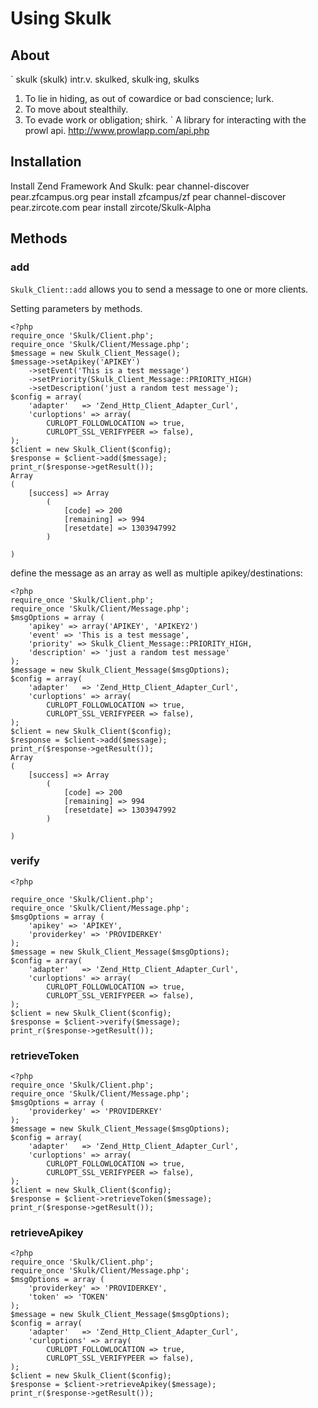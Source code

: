 # Using Skulk

## About

`
skulk  (skulk)
intr.v. skulked, skulk·ing, skulks
1. To lie in hiding, as out of cowardice or bad conscience; lurk.
2. To move about stealthily.
3. To evade work or obligation; shirk.
`
 A library for interacting with the prowl api.
 http://www.prowlapp.com/api.php
 
## Installation

 Install Zend Framework And Skulk:
 	pear channel-discover pear.zfcampus.org
	pear install zfcampus/zf
	pear channel-discover pear.zircote.com
	pear install zircote/Skulk-Alpha
 
 
## Methods

### add

 `Skulk_Client::add` allows you to send a message to one or more clients.
 
Setting parameters by methods.

	<?php
	require_once 'Skulk/Client.php';
	require_once 'Skulk/Client/Message.php';
	$message = new Skulk_Client_Message();
	$message->setApikey('APIKEY')
		->setEvent('This is a test message')
		->setPriority(Skulk_Client_Message::PRIORITY_HIGH)
		->setDescription('just a random test message');
	$config = array(
	    'adapter'   => 'Zend_Http_Client_Adapter_Curl',
	    'curloptions' => array(
			CURLOPT_FOLLOWLOCATION => true, 
			CURLOPT_SSL_VERIFYPEER => false),
	);
	$client = new Skulk_Client($config);
	$response = $client->add($message);
	print_r($response->getResult());
	Array
	(
	    [success] => Array
	        (
	            [code] => 200
	            [remaining] => 994
	            [resetdate] => 1303947992
	        )
	
	)

define the message as an array as well as multiple apikey/destinations:

	<?php
	require_once 'Skulk/Client.php';
	require_once 'Skulk/Client/Message.php';
	$msgOptions = array (
		'apikey' => array('APIKEY', 'APIKEY2')
		'event' => 'This is a test message',
		'priority' => Skulk_Client_Message::PRIORITY_HIGH,
		'description' => 'just a random test message'
	);
	$message = new Skulk_Client_Message($msgOptions);
	$config = array(
	    'adapter'   => 'Zend_Http_Client_Adapter_Curl',
	    'curloptions' => array(
			CURLOPT_FOLLOWLOCATION => true, 
			CURLOPT_SSL_VERIFYPEER => false),
	);
	$client = new Skulk_Client($config);
	$response = $client->add($message);
	print_r($response->getResult());
	Array
	(
	    [success] => Array
	        (
	            [code] => 200
	            [remaining] => 994
	            [resetdate] => 1303947992
	        )
	
	)

### verify
 
	<?php
	
	require_once 'Skulk/Client.php';
	require_once 'Skulk/Client/Message.php';
	$msgOptions = array (
		'apikey' => 'APIKEY',
		'providerkey' => 'PROVIDERKEY'
	);
	$message = new Skulk_Client_Message($msgOptions);
	$config = array(
	    'adapter'   => 'Zend_Http_Client_Adapter_Curl',
	    'curloptions' => array(
			CURLOPT_FOLLOWLOCATION => true, 
			CURLOPT_SSL_VERIFYPEER => false),
	);
	$client = new Skulk_Client($config);
	$response = $client->verify($message);
	print_r($response->getResult());
 
### retrieveToken
 
	<?php
	require_once 'Skulk/Client.php';
	require_once 'Skulk/Client/Message.php';
	$msgOptions = array (
		'providerkey' => 'PROVIDERKEY'
	);
	$message = new Skulk_Client_Message($msgOptions);
	$config = array(
	    'adapter'   => 'Zend_Http_Client_Adapter_Curl',
	    'curloptions' => array(
			CURLOPT_FOLLOWLOCATION => true, 
			CURLOPT_SSL_VERIFYPEER => false),
	);
	$client = new Skulk_Client($config);
	$response = $client->retrieveToken($message);
	print_r($response->getResult());

### retrieveApikey

	<?php
	require_once 'Skulk/Client.php';
	require_once 'Skulk/Client/Message.php';
	$msgOptions = array (
		'providerkey' => 'PROVIDERKEY',
		'token' => 'TOKEN'
	);
	$message = new Skulk_Client_Message($msgOptions);
	$config = array(
	    'adapter'   => 'Zend_Http_Client_Adapter_Curl',
	    'curloptions' => array(
			CURLOPT_FOLLOWLOCATION => true, 
			CURLOPT_SSL_VERIFYPEER => false),
	);
	$client = new Skulk_Client($config);
	$response = $client->retrieveApikey($message);
	print_r($response->getResult());